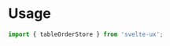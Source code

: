 <script lang="ts">
	import Preview from '$lib/components/Preview.svelte';

	import tableOrderStore from '$lib/stores/tableOrderStore.js';
</script>

<h1>Usage</h1>

```js
import { tableOrderStore } from 'svelte-ux';
```
